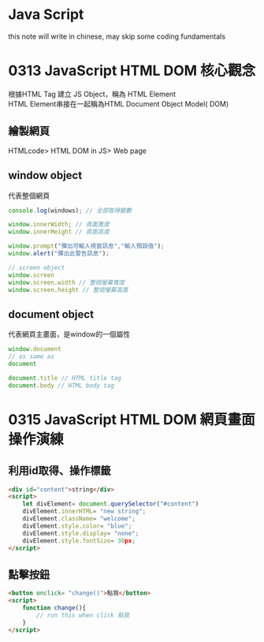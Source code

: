 # Java Script
this note will write in chinese, may skip some coding fundamentals  
# 0313 JavaScript HTML DOM 核心觀念
根據HTML Tag 建立 JS Object，稱為 HTML Element  
HTML Element串接在一起稱為HTML Document Object Model( DOM)
## 繪製網頁
HTMLcode> HTML DOM in JS> Web page
## window object
代表整個網頁
```js
console.log(windows); // 全部取得變數

window.innerWidth; // 頁面寬度
window.innerHeight // 頁面高度

window.prompt("彈出可輸入視窗訊息","輸入預設值");
window.alert("彈出此警告訊息");

// screen object
window.screen
window.screen.width // 整個螢幕寬度
window.screen.height // 整個螢幕高度
```
## document object
代表網頁主畫面，是window的一個屬性
```js
window.document
// as same as
document

document.title // HTML title tag
document.body // HTML body tag
```

# 0315 JavaScript HTML DOM 網頁畫面操作演練
## 利用id取得、操作標籤
```html
<div id="content">string</div>
<script>
    let divElement= document.querySelector("#content")
    divElement.innerHTML= "new string";
    divElement.className= "welcome";
    divElement.style.color= "blue";
    divElement.style.display= "none";
    divElement.style.fontSize= 30px;
</script>
```
## 點擊按鈕
```html
<button onclick= "change()">點我</button>
<script>
    function change(){
        // run this when click 點我
    }
</script>
```



